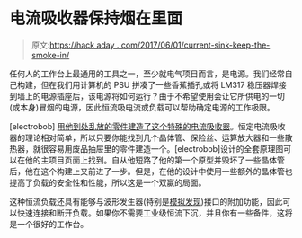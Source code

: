 # 电流吸收器保持烟在里面

> 原文:[https://hack aday . com/2017/06/01/current-sink-keep-the-smoke-in/](https://hackaday.com/2017/06/01/current-sink-keeps-the-smoke-in/)

任何人的工作台上最通用的工具之一，至少就电气项目而言，是电源。我们经常自己构建，但在我们用计算机的 PSU 拼凑了一些香蕉插孔或将 LM317 稳压器焊接到墙上的电源插座后，该电源将如何运行？由于不希望使用会让它所供电的一切(或本身)冒烟的电源，因此恒流吸电流或负载可以帮助确定电源的工作极限。

[electrobob] [用他到处乱放的零件建造了这个特殊的电流吸收器](https://hackaday.io/project/24832-psu-burner)。恒定电流吸收器的理论相对简单，所以只要你能找到几个晶体管、保险丝、运算放大器和一些散热器，就很容易用废品抽屉里的零件建造一个。[electrobob]设计的全套原理图可以在他的主项目页面上找到。自从他短路了他的第一个原型并毁坏了一些晶体管后，他在这个构建上又前进了一步。但是，在他的设计中使用一些额外的晶体管也提高了负载的安全性和性能，所以这是一个双赢的局面。

这种恒流负载还具有能够与波形发生器(特别是[模拟发现](https://hackaday.com/2016/12/28/review-digilent-analog-discovery-2/))接口的附加功能，因此可以快速连接和断开负载。如果你不需要工业级恒流下沉，并且你有一些备件，这将是一个很好的工作台。